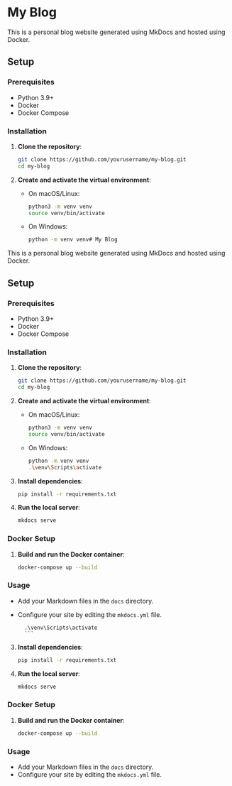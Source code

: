 # My Blog

This is a personal blog website generated using MkDocs and hosted using Docker.

## Setup

### Prerequisites

- Python 3.9+
- Docker
- Docker Compose

### Installation

1. **Clone the repository**:
    ```bash
    git clone https://github.com/yourusername/my-blog.git
    cd my-blog
    ```

2. **Create and activate the virtual environment**:
    - On macOS/Linux:
        ```bash
        python3 -m venv venv
        source venv/bin/activate
        ```
    - On Windows:
        ```bash
        python -m venv venv# My Blog

This is a personal blog website generated using MkDocs and hosted using Docker.

## Setup

### Prerequisites

- Python 3.9+
- Docker
- Docker Compose

### Installation

1. **Clone the repository**:
    ```bash
    git clone https://github.com/yourusername/my-blog.git
    cd my-blog
    ```

2. **Create and activate the virtual environment**:
    - On macOS/Linux:
        ```bash
        python3 -m venv venv
        source venv/bin/activate
        ```
    - On Windows:
        ```bash
        python -m venv venv
        .\venv\Scripts\activate
        ```

3. **Install dependencies**:
    ```bash
    pip install -r requirements.txt
    ```

4. **Run the local server**:
    ```bash
    mkdocs serve
    ```

### Docker Setup

1. **Build and run the Docker container**:
    ```bash
    docker-compose up --build
    ```

### Usage

- Add your Markdown files in the `docs` directory.
- Configure your site by editing the `mkdocs.yml` file.

        .\venv\Scripts\activate
        ```

3. **Install dependencies**:
    ```bash
    pip install -r requirements.txt
    ```

4. **Run the local server**:
    ```bash
    mkdocs serve
    ```

### Docker Setup

1. **Build and run the Docker container**:
    ```bash
    docker-compose up --build
    ```

### Usage

- Add your Markdown files in the `docs` directory.
- Configure your site by editing the `mkdocs.yml` file.
